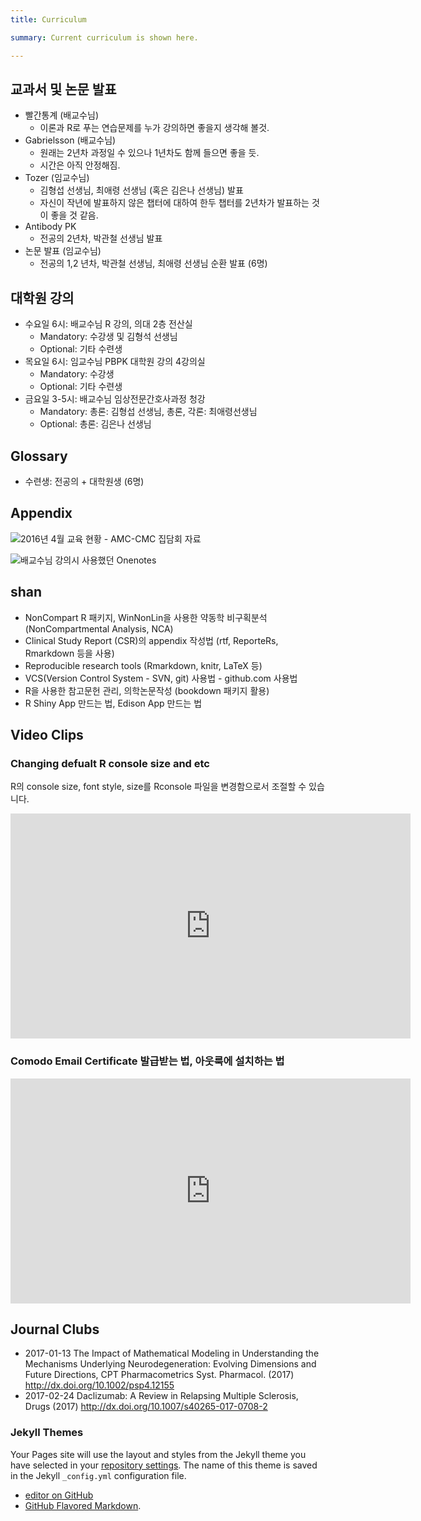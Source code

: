 ```yaml
---
title: Curriculum

summary: Current curriculum is shown here.

---
```


## 교과서 및 논문 발표

- 빨간통계 (배교수님)
    - 이론과 R로 푸는 연습문제를 누가 강의하면 좋을지 생각해 볼것.
- Gabrielsson (배교수님)
    - 원래는 2년차 과정일 수 있으나 1년차도 함께 들으면 좋을 듯.
    - 시간은 아직 안정해짐.
- Tozer (임교수님)
    - 김형섭 선생님, 최애령 선생님 (혹은 김은나 선생님) 발표
    - 자신이 작년에 발표하지 않은 챕터에 대하여 한두 챕터를 2년차가 발표하는 것이 좋을 것 같음.
- Antibody PK
    - 전공의 2년차, 박관철 선생님 발표
- 논문 발표 (임교수님)
    - 전공의 1,2 년차, 박관철 선생님, 최애령 선생님 순환 발표 (6명)

## 대학원 강의

- 수요일 6시: 배교수님 R 강의, 의대 2층 전산실
    - Mandatory: 수강생 및 김형석 선생님
    - Optional: 기타 수련생
- 목요일 6시: 임교수님 PBPK 대학원 강의 4강의실
    - Mandatory: 수강생
    - Optional: 기타 수련생
- 금요일 3-5시: 배교수님 임상전문간호사과정 청강
    - Mandatory: 총론: 김형섭 선생님, 총론, 각론: 최애령선생님
    - Optional: 총론: 김은나 선생님

## Glossary

- 수련생: 전공의 + 대학원생 (6명)

## Appendix

![2016년 4월 교육 현황 - AMC-CMC 집담회 자료](Fig/2016-Status.png)

![배교수님 강의시 사용했던 Onenotes](Fig/2016-Onenote.png)

 ## shan
  
- NonCompart R 패키지, WinNonLin을 사용한 약동학 비구획분석 (NonCompartmental Analysis, NCA)
- Clinical Study Report (CSR)의 appendix 작성법 (rtf, ReporteRs, Rmarkdown 등을 사용)
- Reproducible research tools (Rmarkdown, knitr, LaTeX 등)
- VCS(Version Control System - SVN, git) 사용법 - github.com 사용법
- R을 사용한 참고문헌 관리, 의학논문작성 (bookdown 패키지 활용)
- R Shiny App 만드는 법, Edison App 만드는 법
 
## Video Clips

### Changing defualt R console size and etc
R의 console size, font style, size를 Rconsole 파일을 변경함으로서 조절할 수 있습니다. 

<iframe width="640" height="360" src="https://www.youtube.com/embed/uSunEN8W5Mo" frameborder="0" allowfullscreen></iframe>

### Comodo Email Certificate 발급받는 법, 아웃룩에 설치하는 법 

<iframe width="640" height="360" src="https://www.youtube.com/embed/sNUJPv5jWGA" frameborder="0" allowfullscreen></iframe>

## Journal Clubs

- 2017-01-13 The Impact of Mathematical Modeling in Understanding
the Mechanisms Underlying Neurodegeneration:
Evolving Dimensions and Future Directions, CPT Pharmacometrics Syst. Pharmacol. (2017) <http://dx.doi.org/10.1002/psp4.12155>
- 2017-02-24 Daclizumab: A Review in Relapsing Multiple Sclerosis, Drugs (2017) <http://dx.doi.org/10.1007/s40265-017-0708-2>


### Jekyll Themes

Your Pages site will use the layout and styles from the Jekyll theme you have selected in your [repository settings](https://github.com/asancpt/asancpt.github.io/settings). The name of this theme is saved in the Jekyll `_config.yml` configuration file.

- [editor on GitHub](https://github.com/asancpt/asancpt.github.io/edit/master/index.md) 
- [GitHub Flavored Markdown](https://guides.github.com/features/mastering-markdown/).
